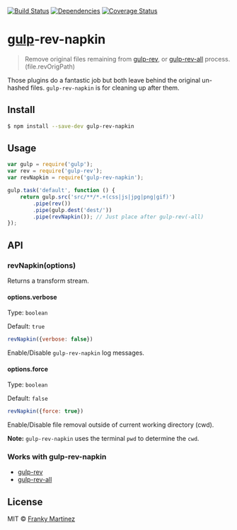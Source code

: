 [![Build Status](https://travis-ci.org/FrankyMartz/gulp-rev-napkin.svg)](https://travis-ci.org/FrankyMartz/gulp-rev-napkin)
[![Dependencies](https://david-dm.org/frankymartz/gulp-rev-napkin.svg)](https://david-dm.org/frankymartz/gulp-rev-napkin)
[![Coverage Status](https://img.shields.io/coveralls/FrankyMartz/gulp-rev-napkin.svg)](https://coveralls.io/r/FrankyMartz/gulp-rev-napkin)

# [gulp](https://github.com/wearefractal/gulp)-rev-napkin

> Remove original files remaining from [gulp-rev](https://github.com/sindresorhus/gulp-rev), or [gulp-rev-all](https://david-dm.org/shonny-ua/gulp-rev-outdated) process. (file.revOrigPath)

Those plugins do a fantastic job but both leave behind the original un-hashed
files. `gulp-rev-napkin` is for cleaning up after them.

## Install

```sh
$ npm install --save-dev gulp-rev-napkin
```


## Usage

```js
var gulp = require('gulp');
var rev = require('gulp-rev');
var revNapkin = require('gulp-rev-napkin');

gulp.task('default', function () {
	return gulp.src('src/**/*.+(css|js|jpg|png|gif)')
		.pipe(rev())
		.pipe(gulp.dest('dest/'))
		.pipe(revNapkin()); // Just place after gulp-rev(-all)
});
```


## API

### revNapkin(options)
Returns a transform stream. 

#### options.verbose
Type: `boolean`

Default: `true`

```js
revNapkin({verbose: false})
```

Enable/Disable `gulp-rev-napkin` log messages.



#### options.force
Type: `boolean`

Default: `false`

```js
revNapkin({force: true})
```

Enable/Disable file removal outside of current working directory (cwd).

__Note:__ `gulp-rev-napkin` uses the terminal `pwd` to determine the `cwd`.



### Works with gulp-rev-napkin
- [gulp-rev](https://github.com/sindresorhus/gulp-rev)
- [gulp-rev-all](https://david-dm.org/shonny-ua/gulp-rev-outdated)


## License

MIT &copy; [Franky Martinez](http://frankymartz.com)
